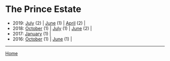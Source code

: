 # The Prince Estate

  * 2019: 
      [July](./the-prince-estate-2019-07.md) (2) | 
      [June](./the-prince-estate-2019-06.md) (1) | 
      [April](./the-prince-estate-2019-04.md) (2) | 
  * 2018: 
      [October](./the-prince-estate-2018-10.md) (1) | 
      [July](./the-prince-estate-2018-07.md) (1) | 
      [June](./the-prince-estate-2018-06.md) (2) | 
  * 2017: 
      [January](./the-prince-estate-2017-01.md) (1) | 
  * 2016: 
      [October](./the-prince-estate-2016-10.md) (1) | 
      [June](./the-prince-estate-2016-06.md) (1) | 

----

[Home](../)
